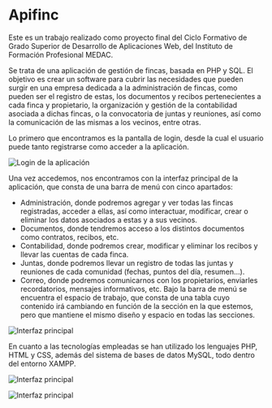 # Apifinc
Este es un trabajo realizado como proyecto final del Ciclo Formativo de Grado Superior de Desarrollo de Aplicaciones Web, del Instituto de Formación Profesional MEDAC.

Se trata de una aplicación de gestión de fincas, basada en PHP y SQL. El objetivo es crear un software para cubrir las necesidades que pueden surgir en una empresa dedicada a la administración de fincas, como pueden ser el registro de estas, los documentos y recibos pertenecientes a cada finca y propietario, la organización y gestión de la contabilidad asociada a dichas fincas, o la convocatoria de juntas y reuniones, así como la comunicación de las mismas a los vecinos, entre otras.

Lo primero que encontramos es la pantalla de login, desde la cual el usuario puede tanto registrarse como acceder a la aplicación.

![Login de la aplicación](/Imágenes/Apifinc/Apifinc1.png)

Una vez accedemos, nos encontramos con la interfaz principal de la aplicación, que consta de una barra de menú con cinco apartados:
- Administración, donde podremos agregar y ver todas las fincas registradas, acceder a ellas, así como interactuar, modificar, crear o eliminar los datos asociados a estas y a sus vecinos.
- Documentos, donde tendremos acceso a los distintos documentos como contratos, recibos, etc.
- Contabilidad, donde podremos crear, modificar y eliminar los recibos y llevar las cuentas de cada finca.
- Juntas, donde podremos llevar un registro de todas las juntas y reuniones de cada comunidad (fechas, puntos del día, resumen…).
- Correo, donde podremos comunicarnos con los propietarios, enviarles recordatorios, mensajes informativos, etc.
Bajo la barra de menú se encuentra el espacio de trabajo, que consta de una tabla cuyo contenido irá cambiando en función de la sección en la que estemos, pero que mantiene el mismo diseño y espacio en todas las secciones.

![Interfaz principal](/Imágenes/Apifinc/Apifinc3.png)

En cuanto a las tecnologías empleadas se han utilizado los lenguajes PHP, HTML y CSS, además del sistema de bases de datos MySQL, todo dentro del entorno XAMPP.

![Interfaz principal](/Imágenes/Apifinc/Code1.png)

![Interfaz principal](/Imágenes/Apifinc/Code2.png)
